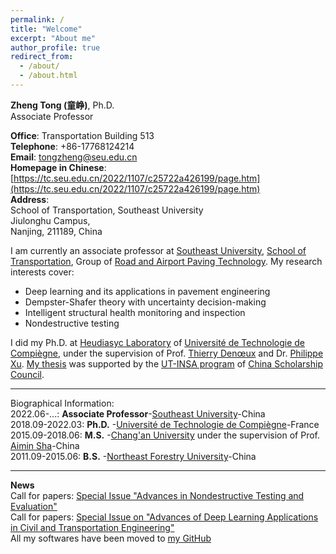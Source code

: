```yaml
---
permalink: /
title: "Welcome"
excerpt: "About me"
author_profile: true
redirect_from: 
  - /about/
  - /about.html
---
```

**Zheng Tong (童峥)**, Ph.D.<br />
Associate Professor

**Office**: Transportation Building 513<br />
**Telephone**: +86-17768124214<br />
**Email**: tongzheng@seu.edu.cn<br />
**Homepage in Chinese**:<br />
[https://tc.seu.edu.cn/2022/1107/c25722a426199/page.htm](https://tc.seu.edu.cn/2022/1107/c25722a426199/page.htm)<br />
**Address**:<br />
School of Transportation, Southeast University<br />
Jiulonghu Campus,<br />
Nanjing, 211189, China

I am currently an associate professor at [Southeast University](https://www.seu.edu.cn/english/main.htm), [School of Transportation](https://tc.seu.edu.cn/jsdw/list.htm), Group of [Road and Airport Paving Technology](https://tc.seu.edu.cn/2022/1103/c25770a425777/page.htm). My research interests cover:<br />
*   Deep learning and its applications in pavement engineering
*   Dempster-Shafer theory with uncertainty decision-making
*   Intelligent structural health monitoring and inspection
*   Nondestructive testing

I did my Ph.D. at [Heudiasyc Laboratory](https://www.hds.utc.fr/) of [Université de Technologie de Compiègne](https://www.utc.fr/), under the supervision of Prof. [Thierry Denœux](https://www.hds.utc.fr/~tdenoeux/dokuwiki/en/start) and Dr. [Philippe Xu](https://www.hds.utc.fr/~xuphilip/dokuwiki/en/start). [My thesis](https://github.com/tongzheng1992/tongzheng1992.github.io/blob/master/pdf_publications/evidential_dl_PhD2.pdf) was supported by the [UT-INSA program](http://www-csc.utt.fr/) of [China Scholarship Council](https://www.csc.edu.cn/).

****
Biographical Information:<br />
2022.06-...: **Associate Professor**-[Southeast University](https://www.seu.edu.cn/english/main.htm)-China<br />
2018.09-2022.03: **Ph.D.** -[Université de Technologie de Compiègne](https://www.utc.fr/)-France<br />
2015.09-2018.06: **M.S.** -[Chang'an University](https://en.chd.edu.cn/) under the supervision of Prof. [Aimin Sha](https://js.chd.edu.cn/glxy/sam/list.htm)-China<br />
2011.09-2015.06: **B.S.** -[Northeast Forestry University](https://en.nefu.edu.cn/)-China

****

**News**<br />
Call for papers: [Special Issue "Advances in Nondestructive Testing and Evaluation"](https://www.mdpi.com/journal/applsci/special_issues/ANTE)<br />
Call for papers: [Special Issue on "Advances of Deep Learning Applications in Civil and Transportation Engineering"](https://ojs.bonviewpress.com/index.php/AIA/CFP_SI_DLACTE)<br />
All my softwares have been moved to [my GitHub](https://github.com/tongzheng1992?tab=repositories)

